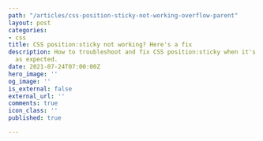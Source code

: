 ```yaml
---
path: "/articles/css-position-sticky-not-working-overflow-parent"
layout: post
categories:
- css
title: CSS position:sticky not working? Here's a fix
description: How to troubleshoot and fix CSS position:sticky when it's not working
  as expected.
date: 2021-07-24T07:00:00Z
hero_image: ''
og_image: ''
is_external: false
external_url: ''
comments: true
icon_class: ''
published: true

---
```

